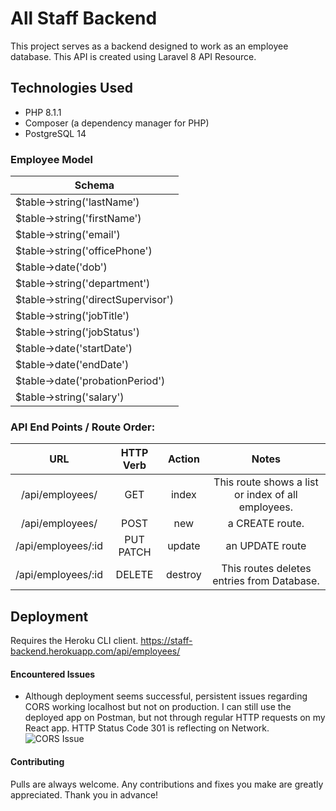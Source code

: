 # All Staff Backend
This project serves as a backend designed to work as an employee database. This API is created using Laravel 8 API Resource.

## Technologies Used
* PHP 8.1.1
* Composer (a dependency manager for PHP)
* PostgreSQL 14

### Employee Model
Schema  | 
------------- | 
$table->string('lastName')|
$table->string('firstName')|
$table->string('email')|
$table->string('officePhone')|
$table->date('dob')|
$table->string('department')|
$table->string('directSupervisor')|
$table->string('jobTitle')|
$table->string('jobStatus')|
$table->date('startDate')|
$table->date('endDate')|
$table->date('probationPeriod')|
$table->string('salary')|


### API End Points / Route Order:
URL | HTTP Verb | Action | Notes
| :---: | :---: | :---: | :---: |
/api/employees/ | GET | index | This route shows a list or index of all employees. |
/api/employees/ | POST | new | a CREATE route. |
/api/employees/:id | PUT PATCH | update | an UPDATE route |
/api/employees/:id | DELETE | destroy | This routes deletes entries from Database. |

## Deployment
Requires the Heroku CLI client. 
https://staff-backend.herokuapp.com/api/employees/

#### Encountered Issues
* Although deployment seems successful, persistent issues regarding CORS working localhost but not on production. I can still use the deployed app on Postman, but not through regular HTTP requests on my React app. HTTP Status Code 301 is reflecting on Network. 
![CORS Issue](https://i.imgur.com/AWYZqep.png)

#### Contributing
Pulls are always welcome. Any contributions and fixes you make are greatly appreciated. Thank you in advance!
